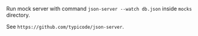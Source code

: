 Run mock server with command ```json-server --watch db.json``` inside `mocks` directory.

See `https://github.com/typicode/json-server`.